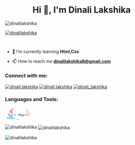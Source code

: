 <h1 align="center">Hi 👋, I'm Dinali Lakshika</h1>

<p align="left"> <img src="https://komarev.com/ghpvc/?username=dinalilakshika&label=Profile%20views&color=0e75b6&style=flat" alt="dinalilakshika" /> </p>

<p align="left"> <a href="https://github.com/ryo-ma/github-profile-trophy"><img src="https://github-profile-trophy.vercel.app/?username=dinalilakshika" alt="dinalilakshika" /></a> </p>

<p align="left"> <a href="https://twitter.com/" target="blank"><img src="https://img.shields.io/twitter/follow/?logo=twitter&style=for-the-badge" alt="" /></a> </p>

- 🌱 I’m currently learning **Html,Css**

- 📫 How to reach me **dinalilakshika8@gmail.com**

<h3 align="left">Connect with me:</h3>
<p align="left">
<a href="https://linkedin.com/in/dinali lakshika" target="blank"><img align="center" src="https://raw.githubusercontent.com/rahuldkjain/github-profile-readme-generator/master/src/images/icons/Social/linked-in-alt.svg" alt="dinali lakshika" height="30" width="40" /></a>
<a href="https://fb.com/dinali lakshika" target="blank"><img align="center" src="https://raw.githubusercontent.com/rahuldkjain/github-profile-readme-generator/master/src/images/icons/Social/facebook.svg" alt="dinali lakshika" height="30" width="40" /></a>
<a href="https://instagram.com/dinali_lakshika" target="blank"><img align="center" src="https://raw.githubusercontent.com/rahuldkjain/github-profile-readme-generator/master/src/images/icons/Social/instagram.svg" alt="dinali_lakshika" height="30" width="40" /></a>
</p>

<h3 align="left">Languages and Tools:</h3>
<p align="left"> <a href="https://www.java.com" target="_blank" rel="noreferrer"> <img src="https://raw.githubusercontent.com/devicons/devicon/master/icons/java/java-original.svg" alt="java" width="40" height="40"/> </a> <a href="https://www.mysql.com/" target="_blank" rel="noreferrer"> <img src="https://raw.githubusercontent.com/devicons/devicon/master/icons/mysql/mysql-original-wordmark.svg" alt="mysql" width="40" height="40"/> </a> </p>

<p><img align="left" src="https://github-readme-stats.vercel.app/api/top-langs?username=dinalilakshika&show_icons=true&locale=en&layout=compact" alt="dinalilakshika" /></p>

<p>&nbsp;<img align="center" src="https://github-readme-stats.vercel.app/api?username=dinalilakshika&show_icons=true&locale=en" alt="dinalilakshika" /></p>

<p><img align="center" src="https://github-readme-streak-stats.herokuapp.com/?user=dinalilakshika&" alt="dinalilakshika" /></p>
